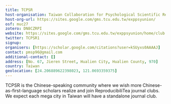```yaml
---
title: TCPSR
host-organisation: Taiwan Collaboration for Psychological Scientific Research
host-org-url: https://sites.google.com/gms.tcu.edu.tw/exppsyunion/
osf: muc27
zotero: DN8CZRPI
website: https://sites.google.com/gms.tcu.edu.tw/exppsyunion/home/club
twitter: TCPSR1
signup: 
organisers: [https://scholar.google.com/citations?user=kSUyxs0AAAAJ]
contact: pmsp96@gmail.com
additional-contact: []
address: [No. 67, Jieren Street, Hualien City, Hualien County, 970]
country: Taiwan
geolocation: [24.206889622398023, 121.0693359375]
---
```


TCPSR is the Chinese-speaking community where we wish more Chinese-as-first-language scholars realize and join ReproducibiliTea journal clubs. We expect each mega city in Taiwan will have a standalone journal club.

